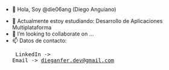 - 👋 Hola, Soy @die06ang (Diego Anguiano)
<!-- - 👀 I’m interested in ... -->
- 🌱 Actualmente estoy estudiando: Desarrollo de Aplicaciones Multiplataforma
- 💞️ I’m looking to collaborate on ...
- 📫 Datos de contacto: <pre style="decoration: none;">
LinkedIn ->
Email -> dieganfer.dev@gmail.com</pre>
